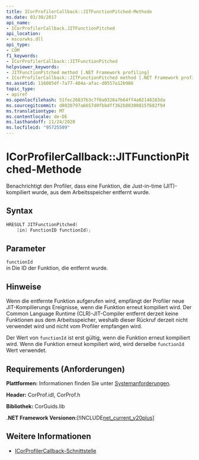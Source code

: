 ```yaml
---
title: ICorProfilerCallback::JITFunctionPitched-Methode
ms.date: 03/30/2017
api_name:
- ICorProfilerCallback.JITFunctionPitched
api_location:
- mscorwks.dll
api_type:
- COM
f1_keywords:
- ICorProfilerCallback::JITFunctionPitched
helpviewer_keywords:
- JITFunctionPitched method [.NET Framework profiling]
- ICorProfilerCallback::JITFunctionPitched method [.NET Framework profiling]
ms.assetid: 116085df-7a77-404a-afac-d0557a12b986
topic_type:
- apiref
ms.openlocfilehash: 51fec26837b3c7f0a0328a7b64ff4a02148283da
ms.sourcegitcommit: d8020797a6657d0fbbdff362b80300815f682f94
ms.translationtype: MT
ms.contentlocale: de-DE
ms.lasthandoff: 11/24/2020
ms.locfileid: "95725509"
---
```

# <a name="icorprofilercallbackjitfunctionpitched-method"></a>ICorProfilerCallback::JITFunctionPitched-Methode

Benachrichtigt den Profiler, dass eine Funktion, die Just-in-time (JIT)-kompiliert wurde, aus dem Arbeitsspeicher entfernt wurde.  
  
## <a name="syntax"></a>Syntax  
  
```cpp  
HRESULT JITFunctionPitched(  
    [in] FunctionID functionId);  
```  
  
## <a name="parameters"></a>Parameter  

 `functionId`  
 in Die ID der Funktion, die entfernt wurde.  
  
## <a name="remarks"></a>Hinweise  

 Wenn die entfernte Funktion aufgerufen wird, empfängt der Profiler neue JIT-Kompilierungs Ereignisse, wenn die Funktion erneut kompiliert wird. Der Common Language Runtime (CLR)-JIT-Compiler entfernt derzeit keine Funktionen aus dem Arbeitsspeicher, weshalb dieser Rückruf derzeit nicht verwendet wird und nicht vom Profiler empfangen wird.  
  
 Der Wert von `functionId` ist erst gültig, wenn die Funktion erneut kompiliert wird. Wenn die Funktion erneut kompiliert wird, wird derselbe `functionId` Wert verwendet.  
  
## <a name="requirements"></a>Requirements (Anforderungen)  

 **Plattformen:** Informationen finden Sie unter [Systemanforderungen](../../get-started/system-requirements.md).  
  
 **Header:** CorProf.idl, CorProf.h  
  
 **Bibliothek:** CorGuids.lib  
  
 **.NET Framework Versionen:**[!INCLUDE[net_current_v20plus](../../../../includes/net-current-v20plus-md.md)]  
  
## <a name="see-also"></a>Weitere Informationen

- [ICorProfilerCallback-Schnittstelle](icorprofilercallback-interface.md)
